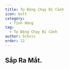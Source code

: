 ```yaml
---
title: Tự Động Chạy Bí Cảnh
icon: bolt
category:
  - Tính Năng
tag:
  - Tự Động Chạy Bí Cảnh
author: Schvis
order: 12
---
```


## Sắp Ra Mắt.